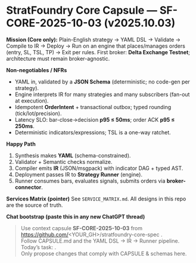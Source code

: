 # StratFoundry Core Capsule — SF-CORE-2025-10-03 (v2025.10.03)

**Mission (Core only):** Plain-English strategy → YAML DSL → Validate → Compile to IR → Deploy → Run on an engine that places/manages orders (entry, SL, TSL, TP) → Exit per rules. First broker: **Delta Exchange Testnet**; architecture must remain broker-agnostic.

**Non-negotiables / NFRs**
- YAML in, validated by a **JSON Schema** (deterministic; no code-gen per strategy).
- Engine interprets IR for many strategies and many subscribers (fan-out at execution).
- Idempotent **OrderIntent** + transactional outbox; typed rounding (tick/lot/precision).
- Latency SLO: bar-close→decision **p95 ≤ 50ms**; order ACK **p95 ≤ 250ms**.
- Deterministic indicators/expressions; TSL is a one-way ratchet.

**Happy Path**
1) Synthesis makes **YAML** (schema-constrained).
2) Validator + Semantic checks normalize.
3) Compiler emits **IR** (JSON/msgpack) with indicator DAG + typed AST.
4) Deployment passes IR to **Strategy Runner** (engine).
5) Runner consumes bars, evaluates signals, submits orders via **broker-connector**.

**Services Matrix (pointer)**
See `SERVICE_MATRIX.md`. All designs in this repo are the source of truth.

**Chat bootstrap (paste this in any new ChatGPT thread)**
> Use context capsule **SF-CORE-2025-10-03** from https://github.com/<YOUR_GH>/stratfoundry-core-spec .  
> Follow CAPSULE.md and the YAML DSL → IR → Runner pipeline.  
> Today’s task: <one-liner>.  
> Only propose changes that comply with CAPSULE & schemas here.

